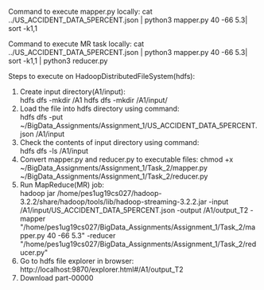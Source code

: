 Command to execute mapper.py locally:
cat ../US_ACCIDENT_DATA_5PERCENT.json | python3 mapper.py 40 -66 5.3| sort -k1,1

Command to execute MR task locally:
cat ../US_ACCIDENT_DATA_5PERCENT.json | python3 mapper.py 40 -66 5.3| sort -k1,1 | python3 reducer.py

Steps to execute on HadoopDistributedFileSystem(hdfs):
1. Create input directory(A1/input):  
	hdfs dfs -mkdir /A1
	hdfs dfs -mkdir /A1/input/
2. Load the file into hdfs directory using command:  
	hdfs dfs -put ~/BigData_Assignments/Assignment_1/US_ACCIDENT_DATA_5PERCENT.json /A1/input
3. Check the contents of input directory using command:  
	hdfs dfs -ls /A1/input
4. Convert mapper.py and reducer.py to executable files:
	chmod +x ~/BigData_Assignments/Assignment_1/Task_2/mapper.py ~/BigData_Assignments/Assignment_1/Task_2/reducer.py
5. Run MapReduce(MR) job:  
	hadoop jar /home/pes1ug19cs027/hadoop-3.2.2/share/hadoop/tools/lib/hadoop-streaming-3.2.2.jar -input /A1/input/US_ACCIDENT_DATA_5PERCENT.json -output /A1/output_T2 -mapper "/home/pes1ug19cs027/BigData_Assignments/Assignment_1/Task_2/mapper.py 40 -66 5.3" -reducer "/home/pes1ug19cs027/BigData_Assignments/Assignment_1/Task_2/reducer.py"
6. Go to hdfs file explorer in browser:
	http://localhost:9870/explorer.html#/A1/output_T2
7. Download part-00000

